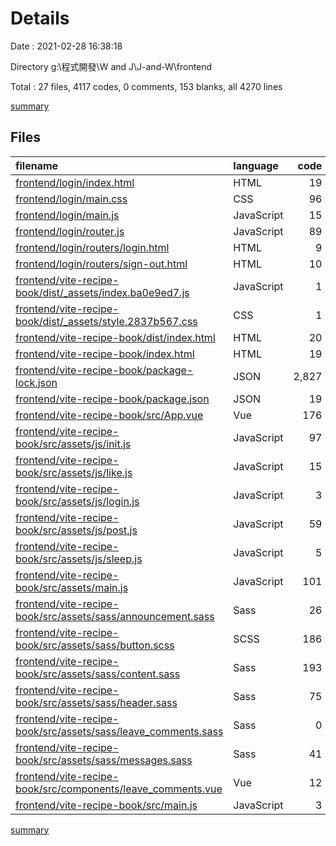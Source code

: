 # Details

Date : 2021-02-28 16:38:18

Directory g:\程式開發\W and J\J-and-W\frontend

Total : 27 files,  4117 codes, 0 comments, 153 blanks, all 4270 lines

[summary](results.md)

## Files
| filename | language | code | comment | blank | total |
| :--- | :--- | ---: | ---: | ---: | ---: |
| [frontend/login/index.html](/frontend/login/index.html) | HTML | 19 | 0 | 1 | 20 |
| [frontend/login/main.css](/frontend/login/main.css) | CSS | 96 | 0 | 10 | 106 |
| [frontend/login/main.js](/frontend/login/main.js) | JavaScript | 15 | 0 | 3 | 18 |
| [frontend/login/router.js](/frontend/login/router.js) | JavaScript | 89 | 0 | 22 | 111 |
| [frontend/login/routers/login.html](/frontend/login/routers/login.html) | HTML | 9 | 0 | 1 | 10 |
| [frontend/login/routers/sign-out.html](/frontend/login/routers/sign-out.html) | HTML | 10 | 0 | 1 | 11 |
| [frontend/vite-recipe-book/dist/_assets/index.ba0e9ed7.js](/frontend/vite-recipe-book/dist/_assets/index.ba0e9ed7.js) | JavaScript | 1 | 0 | 1 | 2 |
| [frontend/vite-recipe-book/dist/_assets/style.2837b567.css](/frontend/vite-recipe-book/dist/_assets/style.2837b567.css) | CSS | 1 | 0 | 0 | 1 |
| [frontend/vite-recipe-book/dist/index.html](/frontend/vite-recipe-book/dist/index.html) | HTML | 20 | 0 | 8 | 28 |
| [frontend/vite-recipe-book/index.html](/frontend/vite-recipe-book/index.html) | HTML | 19 | 0 | 3 | 22 |
| [frontend/vite-recipe-book/package-lock.json](/frontend/vite-recipe-book/package-lock.json) | JSON | 2,827 | 0 | 1 | 2,828 |
| [frontend/vite-recipe-book/package.json](/frontend/vite-recipe-book/package.json) | JSON | 19 | 0 | 1 | 20 |
| [frontend/vite-recipe-book/src/App.vue](/frontend/vite-recipe-book/src/App.vue) | Vue | 176 | 0 | 40 | 216 |
| [frontend/vite-recipe-book/src/assets/js/init.js](/frontend/vite-recipe-book/src/assets/js/init.js) | JavaScript | 97 | 0 | 13 | 110 |
| [frontend/vite-recipe-book/src/assets/js/like.js](/frontend/vite-recipe-book/src/assets/js/like.js) | JavaScript | 15 | 0 | 0 | 15 |
| [frontend/vite-recipe-book/src/assets/js/login.js](/frontend/vite-recipe-book/src/assets/js/login.js) | JavaScript | 3 | 0 | 0 | 3 |
| [frontend/vite-recipe-book/src/assets/js/post.js](/frontend/vite-recipe-book/src/assets/js/post.js) | JavaScript | 59 | 0 | 5 | 64 |
| [frontend/vite-recipe-book/src/assets/js/sleep.js](/frontend/vite-recipe-book/src/assets/js/sleep.js) | JavaScript | 5 | 0 | 0 | 5 |
| [frontend/vite-recipe-book/src/assets/main.js](/frontend/vite-recipe-book/src/assets/main.js) | JavaScript | 101 | 0 | 3 | 104 |
| [frontend/vite-recipe-book/src/assets/sass/announcement.sass](/frontend/vite-recipe-book/src/assets/sass/announcement.sass) | Sass | 26 | 0 | 2 | 28 |
| [frontend/vite-recipe-book/src/assets/sass/button.scss](/frontend/vite-recipe-book/src/assets/sass/button.scss) | SCSS | 186 | 0 | 9 | 195 |
| [frontend/vite-recipe-book/src/assets/sass/content.sass](/frontend/vite-recipe-book/src/assets/sass/content.sass) | Sass | 193 | 0 | 18 | 211 |
| [frontend/vite-recipe-book/src/assets/sass/header.sass](/frontend/vite-recipe-book/src/assets/sass/header.sass) | Sass | 75 | 0 | 4 | 79 |
| [frontend/vite-recipe-book/src/assets/sass/leave_comments.sass](/frontend/vite-recipe-book/src/assets/sass/leave_comments.sass) | Sass | 0 | 0 | 1 | 1 |
| [frontend/vite-recipe-book/src/assets/sass/messages.sass](/frontend/vite-recipe-book/src/assets/sass/messages.sass) | Sass | 41 | 0 | 2 | 43 |
| [frontend/vite-recipe-book/src/components/leave_comments.vue](/frontend/vite-recipe-book/src/components/leave_comments.vue) | Vue | 12 | 0 | 3 | 15 |
| [frontend/vite-recipe-book/src/main.js](/frontend/vite-recipe-book/src/main.js) | JavaScript | 3 | 0 | 1 | 4 |

[summary](results.md)